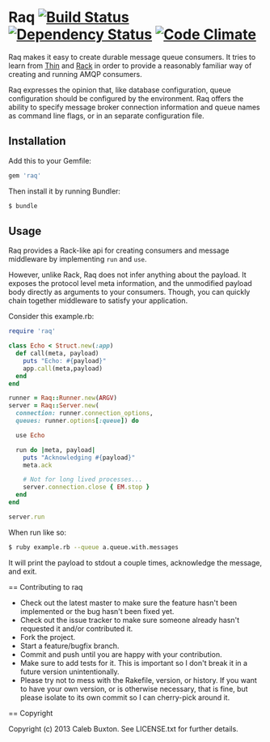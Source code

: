 Raq [![Build Status](https://travis-ci.org/cpb/raq.png?branch=master)](https://travis-ci.org/cpb/raq) [![Dependency Status](https://gemnasium.com/cpb/raq.png)](https://gemnasium.com/cpb/raq) [![Code Climate](https://codeclimate.com/repos/51d5c98289af7e2eda089f9a/badges/f4cb8a49dee9210b9775/gpa.png)](https://codeclimate.com/repos/51d5c98289af7e2eda089f9a/feed)
===

Raq makes it easy to create durable message queue consumers. It tries to learn from [Thin](https://github.com/macournoyer/thin) and [Rack](https://github.com/rack/rack) in order to provide a reasonably familiar way of creating and running AMQP consumers.

Raq expresses the opinion that, like database configuration, queue configuration should be configured by the environment. Raq offers the ability to specify message broker connection information and queue names as command line flags, or in an separate configuration file.

Installation
------------

Add this to your Gemfile:

```ruby
gem 'raq'
```

Then install it by running Bundler:

```bash
$ bundle
```

Usage
-----

Raq provides a Rack-like api for creating consumers and message middleware by implementing ```run``` and ```use```.

However, unlike Rack, Raq does not infer anything about the payload. It exposes the protocol level meta information, and the unmodified payload body directly as arguments to your consumers. Though, you can quickly chain together middleware to satisfy your application.

Consider this example.rb:

```ruby
require 'raq'

class Echo < Struct.new(:app)
  def call(meta, payload)
    puts "Echo: #{payload}"
    app.call(meta,payload)
  end
end

runner = Raq::Runner.new(ARGV)
server = Raq::Server.new(
  connection: runner.connection_options,
  queues: runner.options[:queue]) do

  use Echo

  run do |meta, payload|
    puts "Acknowledging #{payload}"
    meta.ack

    # Not for long lived processes...
    server.connection.close { EM.stop }
  end
end

server.run
```

When run like so:
```bash
$ ruby example.rb --queue a.queue.with.messages
```

It will print the payload to stdout a couple times, acknowledge the message, and exit.

== Contributing to raq

* Check out the latest master to make sure the feature hasn't been implemented or the bug hasn't been fixed yet.
* Check out the issue tracker to make sure someone already hasn't requested it and/or contributed it.
* Fork the project.
* Start a feature/bugfix branch.
* Commit and push until you are happy with your contribution.
* Make sure to add tests for it. This is important so I don't break it in a future version unintentionally.
* Please try not to mess with the Rakefile, version, or history. If you want to have your own version, or is otherwise necessary, that is fine, but please isolate to its own commit so I can cherry-pick around it.

== Copyright

Copyright (c) 2013 Caleb Buxton. See LICENSE.txt for further details.

